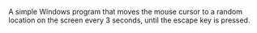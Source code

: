 A simple Windows program that moves the mouse cursor to a random location on the screen every 3 seconds, until the escape key is pressed.
